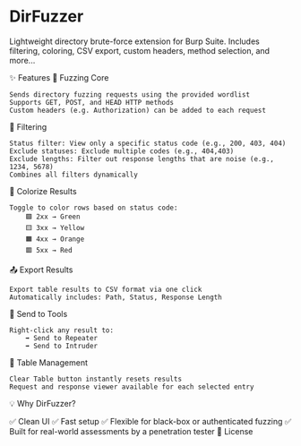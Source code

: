 # DirFuzzer
Lightweight directory brute-force extension for Burp Suite. Includes filtering, coloring, CSV export, custom headers, method selection, and more...

✨ Features
🚀 Fuzzing Core

    Sends directory fuzzing requests using the provided wordlist
    Supports GET, POST, and HEAD HTTP methods
    Custom headers (e.g. Authorization) can be added to each request

🧠 Filtering

    Status filter: View only a specific status code (e.g., 200, 403, 404)
    Exclude statuses: Exclude multiple codes (e.g., 404,403)
    Exclude lengths: Filter out response lengths that are noise (e.g., 1234, 5678)
    Combines all filters dynamically

🎨 Colorize Results

    Toggle to color rows based on status code:
        🟩 2xx → Green
        🟨 3xx → Yellow
        🟧 4xx → Orange
        🟥 5xx → Red

📤 Export Results

    Export table results to CSV format via one click
    Automatically includes: Path, Status, Response Length

🔁 Send to Tools

    Right-click any result to:
        ➡️ Send to Repeater
        ➡️ Send to Intruder

🧼 Table Management

    Clear Table button instantly resets results
    Request and response viewer available for each selected entry

💡 Why DirFuzzer?

✅ Clean UI
✅ Fast setup
✅ Flexible for black-box or authenticated fuzzing
✅ Built for real-world assessments by a penetration tester
📜 License
